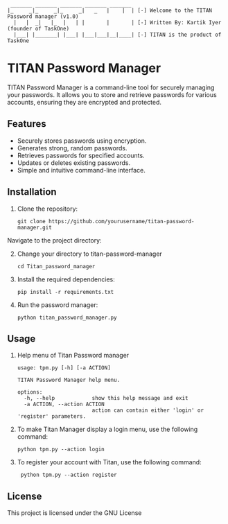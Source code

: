 ```plaintext
 _______ _______ _______ _______ _______ 
|_     _|_     _|_     _|   _   |    |  | [-] Welcome to the TITAN Password manager (v1.0) 
  |   |  _|   |_  |   | |       |       | [-] Written By: Kartik Iyer (founder of TaskOne)
  |___| |_______| |___| |___|___|__|____| [-] TITAN is the product of TaskOne  

```
    
# TITAN Password Manager

TITAN Password Manager is a command-line tool for securely managing your passwords. It allows you to store and retrieve passwords for various accounts, ensuring they are encrypted and protected.

## Features

- Securely stores passwords using encryption.
- Generates strong, random passwords.
- Retrieves passwords for specified accounts.
- Updates or deletes existing passwords.
- Simple and intuitive command-line interface.

## Installation

1. Clone the repository:

   ```shell
   git clone https://github.com/yourusername/titan-password-manager.git
Navigate to the project directory:


2. Change your directory to titan-password-manager
   
   ```shell
   cd Titan_password_manager

4. Install the required dependencies:
   
   ```shell
   pip install -r requirements.txt
   
6. Run the password manager:
   
   ```shell
   python titan_password_manager.py

## Usage

1. Help menu of Titan Password manager

    ```shell
    usage: tpm.py [-h] [-a ACTION]
    
    TITAN Password Manager help menu.
    
    options:
      -h, --help            show this help message and exit
      -a ACTION, --action ACTION
                            action can contain either 'login' or 'register' parameters. 
   
2. To make Titan Manager display a login menu, use the following command:
   
   ```shell
   python tpm.py --action login

3. To register your account with Titan, use the following command:

   ```shell
    python tpm.py --action register

## License
This project is licensed under the GNU License